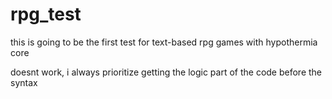 # rpg_test
this is going to be the first test for text-based rpg games with hypothermia core

doesnt work, i always prioritize getting the logic part of the code before the syntax 
